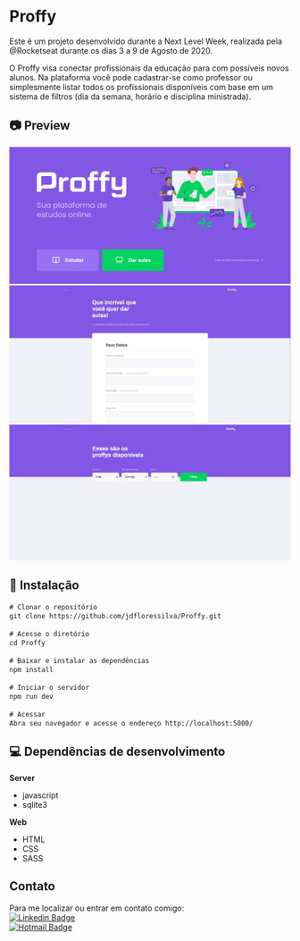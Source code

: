 # Proffy
Este é um projeto desenvolvido durante a Next Level Week, realizada pela @Rocketseat durante os dias 3 a 9 de Agosto de 2020.

O Proffy visa conectar profissionais da educação para com possíveis novos alunos. Na plataforma você pode cadastrar-se como professor ou simplesmente listar todos os profissionais disponíveis com base em um sistema de filtros (dia da semana, horário e disciplina ministrada).

##  :camera: Preview

![Página inicial da aplicação](./preview/main.jpg)
![Página de cadastro de professores](./preview/form.jpg)
![Página de listagem de professores](./preview/search.jpg)

## :hammer: Instalação

    # Clonar o repositório
    git clone https://github.com/jdfloressilva/Proffy.git

    # Acesse o diretório
    cd Proffy

    # Baixar e instalar as dependências
    npm install

    # Iniciar o servidor
    npm run dev

    # Acessar
    Abra seu navegador e acesse o endereço http://localhost:5000/

## :computer: Dependências de desenvolvimento

**Server**
- javascript
- sqlite3

**Web**
- HTML
- CSS
- SASS


## Contato
Para me localizar ou entrar em contato comigo:<br>
[![Linkedin Badge](https://img.shields.io/badge/-LinkedIn-blue?style=flat-square&logo=Linkedin&logoColor=white&link=https://www.linkedin.com/in/jdfloressilva/)](https://www.linkedin.com/in/jdfloressilva)<br>[![Hotmail Badge](https://img.shields.io/badge/-Hotmail-0078D4?style=flat-square&logo=microsoft-outlook&logoColor=white&link=mailto:jdfloressilva@hotmail.com)](mailto:jdfloressilva@hotmail.com)<br>





